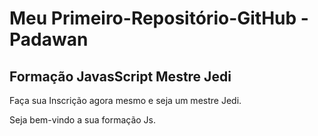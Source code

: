 # Meu Primeiro-Repositório-GitHub - Padawan
## Formação JavasScript Mestre Jedi 

Faça sua Inscrição agora mesmo e seja um mestre Jedi.

Seja bem-vindo a sua formação Js.
